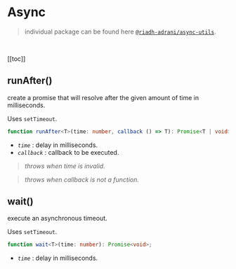 # Async

> individual package can be found here [`@riadh-adrani/async-utils`](https://github.com/RiadhAdrani/async-utils).

<br/>

[[toc]]

## runAfter()

create a promise that will resolve after the given amount of time in milliseconds.

Uses `setTimeout`.

```ts
function runAfter<T>(time: number, callback () => T): Promise<T | void>;
```

- _`time`_ : delay in milliseconds.
- _`callback`_ : callback to be executed.

> _throws when time is invalid._

> _throws when callback is not a function._

## wait()

execute an asynchronous timeout.

Uses `setTimeout`.

```ts
function wait<T>(time: number): Promise<void>;
```

- _`time`_ : delay in milliseconds.
